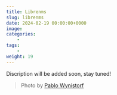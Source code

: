 ```yaml
---
title: Librenms
slug: librenms
date: 2024-02-19 00:00:00+0000
image: 
categories:
    - 
tags:
    - 
weight: 19
---
```

Discription will be added soon, stay tuned!

> Photo by [Pablo Wynistorf](https://www.pablo.one)
